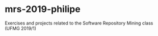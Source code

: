 # mrs-2019-philipe
Exercises and projects related to the Software Repository Mining class (UFMG 2019/1)
